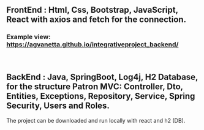 ## FrontEnd : Html, Css, Bootstrap, JavaScript, React with axios and fetch for the connection.

### Example view: https://agvanetta.github.io/integrativeproject_backend/

<br>

## BackEnd : Java, SpringBoot, Log4j, H2 Database, for the structure Patron MVC: Controller, Dto, Entities, Exceptions, Repository, Service, Spring Security, Users and Roles.

The project can be downloaded and run locally with react and h2 (DB).

